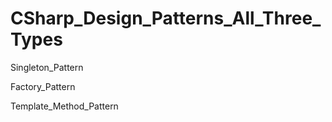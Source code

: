 # CSharp_Design_Patterns_All_Three_Types

Singleton_Pattern

Factory_Pattern

Template_Method_Pattern
